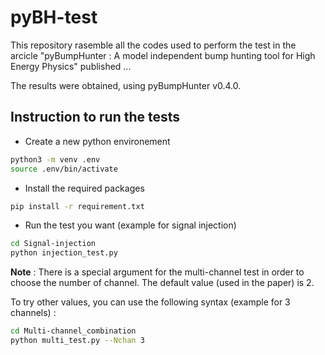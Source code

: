 # pyBH-test

This repository rasemble all the codes used to perform the test in the arcicle "pyBumpHunter : A model independent bump hunting tool for High Energy Physics" published ...

The results were obtained, using pyBumpHunter v0.4.0.

## Instruction to run the tests

* Create a new python environement
```bash
python3 -m venv .env
source .env/bin/activate
```

* Install the required packages
```bash
pip install -r requirement.txt
```

* Run the test you want (example for signal injection)
```bash
cd Signal-injection
python injection_test.py
```

**Note** : There is a special argument for the multi-channel test in order to choose the number of channel.
The default value (used in the paper) is 2.

To try other values, you can use the following syntax (example for 3 channels) :
```bash
cd Multi-channel_combination
python multi_test.py --Nchan 3
```
